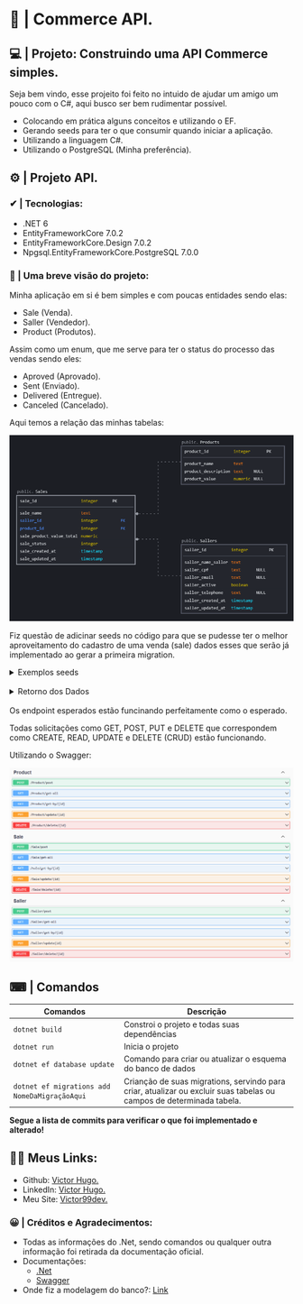 # 🛒 | Commerce API.

## 💻 | Projeto: Construindo uma API Commerce simples.

Seja bem vindo, esse projeito foi feito no intuido de ajudar um amigo um pouco com o C#, aqui busco ser bem rudimentar possível.

- Colocando em prática alguns conceitos e utilizando o EF.
- Gerando seeds para ter o que consumir quando iniciar a aplicação.
- Utilizando a linguagem C#.
- Utilizando o PostgreSQL (Minha preferência).

## ⚙ | Projeto API.

### ✔ | Tecnologias:
- .NET 6
- EntityFrameworkCore 7.0.2
- EntityFrameworkCore.Design 7.0.2
- Npgsql.EntityFrameworkCore.PostgreSQL 7.0.0

### 📁 | Uma breve visão do projeto:
Minha aplicação em si é bem simples e com poucas entidades sendo elas:
- Sale (Venda).
- Saller (Vendedor).
- Product (Produtos).

Assim como um enum, que me serve para ter o status do processo das vendas sendo eles:

- Aproved (Aprovado).
- Sent (Enviado).
- Delivered (Entregue).
- Canceled (Cancelado).

Aqui temos a relação das minhas tabelas:

![preview1 img](/docs/img/preview01.png)

Fiz questão de adicinar seeds no código para que se pudesse ter o melhor aproveitamento do cadastro de uma venda (sale) dados esses que serão já implementado ao gerar a primeira migration.

<details><summary>Exemplos seeds</summary>
<p>

Ex 01:
```cs
protected override void OnModelCreating(ModelBuilder modelBuilder)
        {
            modelBuilder.Entity<Product>().HasData(
                new Product
                {
                    ProductId = 1,
                    Name = "Carne Bovina",
                    Description = "Carne Bovina para Churrasco",
                    Value = 12
                }
        }
```
</p>
<p>

Ex: 02
```cs
protected override void OnModelCreating(ModelBuilder modelBuilder)
        {
            modelBuilder.Entity<Saller>().HasData(
                new Saller
                {
                    SallerId = 1,
                    NameSaller = "Person",
                    Cpf = "000.000.000-00",
                    Email = "string",
                    Active = true,
                    Telephone = "0000000-0000",
                    CreatedAt = DateTime.UtcNow,
                    UpdatedAt = DateTime.UtcNow
                },
        }

```
</p>
</details>
<br>
<details><summary>Retorno dos Dados</summary>
<p>

Ex 01:
```json
{
  "productId": 1,
  "name": "Carne Bovina",
  "description": "Carne Bovina para Churrasco",
  "value": 12
}
```
</p>

<p>

Ex: 02
```json
{
  "sallerId": 1,
  "nameSaller": "Person",
  "cpf": "000.000.000-00",
  "email": "string",
  "active": true,
  "telephone": "0000000-0000",
  "createdAt": "2023-01-19T23:36:10.623175Z",
  "updatedAt": "2023-01-19T23:36:10.623175Z"
}
```
</p>
</details>
<br>
Os endpoint esperados estão funcinando perfeitamente como o esperado.

Todas solicitações como GET, POST, PUT e DELETE que correspondem como CREATE, READ, UPDATE e DELETE (CRUD) estão funcionando.

Utilizando o Swagger:

![preview1 img](/docs/img/preview02.png)

## ⌨ | Comandos

| **Comandos**                                    |                                              **Descrição**|
|------------------------------------------------|------------------------------------------------------------|
|                                  `dotnet build`|                Constroi o projeto e todas suas dependências|
|                                    `dotnet run`|                                            Inicia o projeto|
|                     `dotnet ef database update`| Comando para criar ou atualizar o esquema do banco de dados|
|   `dotnet ef migrations add NomeDaMigraçãoAqui`| Crianção de suas migrations, servindo para criar, atualizar ou excluir suas tabelas ou campos de determinada tabela.                                                         |

<b>Segue a lista de commits para verificar o que foi implementado e alterado!</b>

## 👩‍💻 Meus Links:

- Github: [Victor Hugo.](https://github.com/torugo99)
- LinkedIn: [Victor Hugo.](https://www.linkedin.com/in/victor-hugo99/)
- Meu Site: [Victor99dev.](http://victor99dev.site/)

### 😀 | Créditos e Agradecimentos:
- Todas as informações do .Net, sendo comandos ou qualquer outra informação foi retirada da documentação oficial.
- Documentações: 
    - [.Net](https://learn.microsoft.com/pt-br/dotnet/)
    - [Swagger](https://learn.microsoft.com/en-us/aspnet/core/tutorials/web-api-help-pages-using-swagger?view=aspnetcore-7.0)
- Onde fiz a modelagem do banco?: [Link](https://app.sqldbm.com/#)